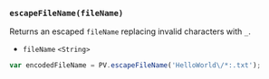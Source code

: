 ### ``escapeFileName(fileName)``
Returns an escaped ``fileName`` replacing invalid characters with `_`.

- `fileName` `<String>`

```js
var encodedFileName = PV.escapeFileName('HelloWorld\/*:.txt');
```